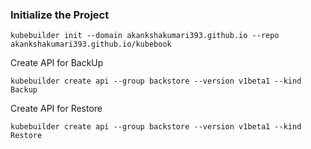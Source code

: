 ### Initialize the Project

```
kubebuilder init --domain akankshakumari393.github.io --repo akankshakumari393.github.io/kubebook
```

Create API for BackUp
```
kubebuilder create api --group backstore --version v1beta1 --kind Backup
```

Create API for Restore
```
kubebuilder create api --group backstore --version v1beta1 --kind Restore
```